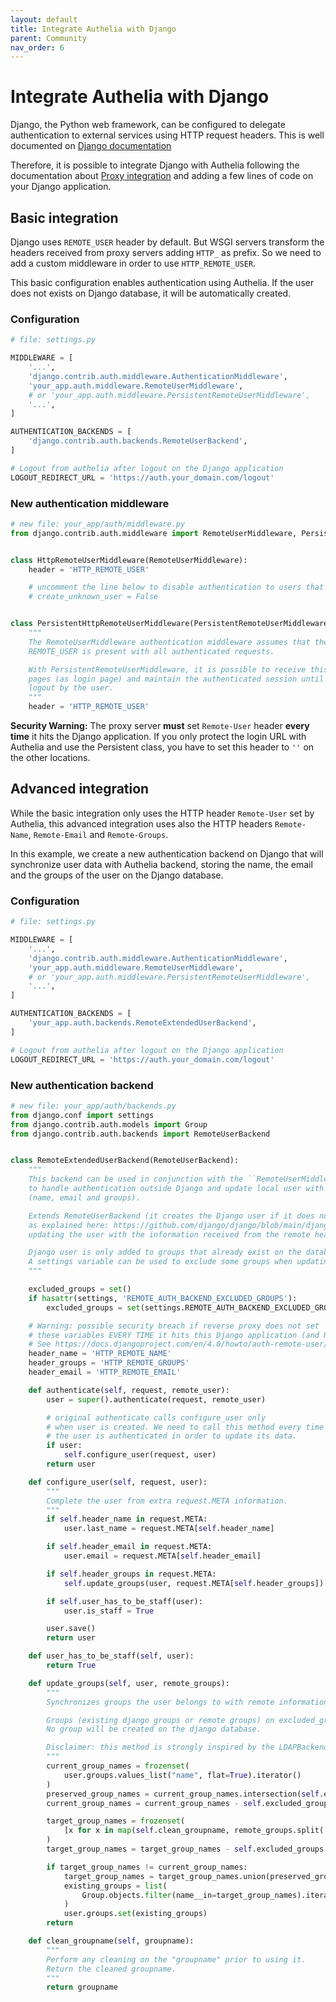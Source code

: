 ```yaml
---
layout: default
title: Integrate Authelia with Django
parent: Community
nav_order: 6
---
```


# Integrate Authelia with Django

Django, the Python web framework, can be configured to delegate authentication to external services 
using HTTP request headers. This is well documented on [Django documentation](https://docs.djangoproject.com/en/3.2/howto/auth-remote-user/)

Therefore, it is possible to integrate Django with Authelia following the documentation about 
[Proxy integration](https://www.authelia.com/docs/deployment/supported-proxies/#how-can-the-backend-be-aware-of-the-authenticated-users) 
and adding a few lines of code on your Django application.


## Basic integration

Django uses `REMOTE_USER` header by default. But WSGI servers transform the headers received from 
proxy servers adding `HTTP_` as prefix. So we need to add a custom middleware in order to use `HTTP_REMOTE_USER`.

This basic configuration enables authentication using Authelia. If the user does not exists on Django database,
it will be automatically created.


### Configuration

```python
# file: settings.py

MIDDLEWARE = [
    '...',
    'django.contrib.auth.middleware.AuthenticationMiddleware',
    'your_app.auth.middleware.RemoteUserMiddleware',
    # or 'your_app.auth.middleware.PersistentRemoteUserMiddleware',
    '...',
]

AUTHENTICATION_BACKENDS = [
    'django.contrib.auth.backends.RemoteUserBackend',
]

# Logout from authelia after logout on the Django application
LOGOUT_REDIRECT_URL = 'https://auth.your_domain.com/logout'

```

### New authentication middleware

```python
# new file: your_app/auth/middleware.py
from django.contrib.auth.middleware import RemoteUserMiddleware, PersistentRemoteUserMiddleware


class HttpRemoteUserMiddleware(RemoteUserMiddleware):
    header = 'HTTP_REMOTE_USER'

    # uncomment the line below to disable authentication to users that not exists on Django database
    # create_unknown_user = False 


class PersistentHttpRemoteUserMiddleware(PersistentRemoteUserMiddleware):
    """
    The RemoteUserMiddleware authentication middleware assumes that the HTTP request header 
    REMOTE_USER is present with all authenticated requests.

    With PersistentRemoteUserMiddleware, it is possible to receive this header only on a few 
    pages (as login page) and maintain the authenticated session until explicit 
    logout by the user.
    """
    header = 'HTTP_REMOTE_USER' 

```

**Security Warning:**
The proxy server **must** set `Remote-User` header **every time** it hits the Django application. If you only
protect the login URL with Authelia and use the Persistent class, you have to set this header to `''` 
on the other locations.


## Advanced integration

While the basic integration only uses the HTTP header `Remote-User` set by Authelia, this advanced integration
uses also the HTTP headers `Remote-Name`, `Remote-Email` and `Remote-Groups`.

In this example, we create a new authentication backend on Django that will synchronize user data with Authelia 
backend, storing the name, the email and the groups of the user on the Django database.

### Configuration

```python
# file: settings.py

MIDDLEWARE = [
    '...',
    'django.contrib.auth.middleware.AuthenticationMiddleware',
    'your_app.auth.middleware.RemoteUserMiddleware',
    # or 'your_app.auth.middleware.PersistentRemoteUserMiddleware',
    '...',
]

AUTHENTICATION_BACKENDS = [
    'your_app.auth.backends.RemoteExtendedUserBackend',
]

# Logout from authelia after logout on the Django application
LOGOUT_REDIRECT_URL = 'https://auth.your_domain.com/logout'

```

### New authentication backend
```python
# new file: your_app/auth/backends.py
from django.conf import settings
from django.contrib.auth.models import Group
from django.contrib.auth.backends import RemoteUserBackend


class RemoteExtendedUserBackend(RemoteUserBackend):
    """
    This backend can be used in conjunction with the ``RemoteUserMiddleware``
    to handle authentication outside Django and update local user with external information
    (name, email and groups).

    Extends RemoteUserBackend (it creates the Django user if it does not exist,
    as explained here: https://github.com/django/django/blob/main/django/contrib/auth/backends.py#L167),
    updating the user with the information received from the remote headers.

    Django user is only added to groups that already exist on the database (no groups are created).
    A settings variable can be used to exclude some groups when updating the user.
    """

    excluded_groups = set()
    if hasattr(settings, 'REMOTE_AUTH_BACKEND_EXCLUDED_GROUPS'):
        excluded_groups = set(settings.REMOTE_AUTH_BACKEND_EXCLUDED_GROUPS)

    # Warning: possible security breach if reverse proxy does not set
    # these variables EVERY TIME it hits this Django application (and REMOTE_USER variable).
    # See https://docs.djangoproject.com/en/4.0/howto/auth-remote-user/#configuration
    header_name = 'HTTP_REMOTE_NAME'
    header_groups = 'HTTP_REMOTE_GROUPS'
    header_email = 'HTTP_REMOTE_EMAIL'

    def authenticate(self, request, remote_user):
        user = super().authenticate(request, remote_user)

        # original authenticate calls configure_user only
        # when user is created. We need to call this method every time
        # the user is authenticated in order to update its data.
        if user:
            self.configure_user(request, user)
        return user

    def configure_user(self, request, user):
        """
        Complete the user from extra request.META information.
        """
        if self.header_name in request.META:
            user.last_name = request.META[self.header_name]

        if self.header_email in request.META:
            user.email = request.META[self.header_email]

        if self.header_groups in request.META:
            self.update_groups(user, request.META[self.header_groups])

        if self.user_has_to_be_staff(user):
            user.is_staff = True

        user.save()
        return user

    def user_has_to_be_staff(self, user):
        return True

    def update_groups(self, user, remote_groups):
        """
        Synchronizes groups the user belongs to with remote information.

        Groups (existing django groups or remote groups) on excluded_groups are completely ignored.
        No group will be created on the django database.

        Disclaimer: this method is strongly inspired by the LDAPBackend from django-auth-ldap.
        """
        current_group_names = frozenset(
            user.groups.values_list("name", flat=True).iterator()
        )
        preserved_group_names = current_group_names.intersection(self.excluded_groups)
        current_group_names = current_group_names - self.excluded_groups

        target_group_names = frozenset(
            [x for x in map(self.clean_groupname, remote_groups.split(',')) if x is not None]
        )
        target_group_names = target_group_names - self.excluded_groups

        if target_group_names != current_group_names:
            target_group_names = target_group_names.union(preserved_group_names)
            existing_groups = list(
                Group.objects.filter(name__in=target_group_names).iterator()
            )
            user.groups.set(existing_groups)
        return

    def clean_groupname(self, groupname):
        """
        Perform any cleaning on the "groupname" prior to using it.
        Return the cleaned groupname.
        """
        return groupname

```
